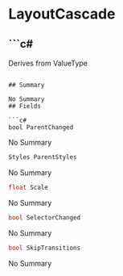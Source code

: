 # LayoutCascade

## ```c#
Derives from ValueType
```

## Summary

No Summary
## Fields

```c#
bool ParentChanged
```
No Summary
```c#
Styles ParentStyles
```
No Summary
```c#
float Scale
```
No Summary
```c#
bool SelectorChanged
```
No Summary
```c#
bool SkipTransitions
```
No Summary
